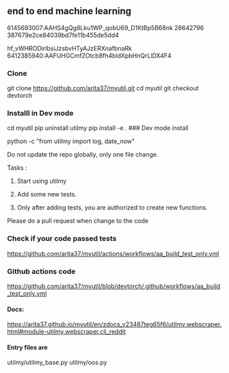 ##  end to end machine learning  
6145693007:AAHS4gQg8Lku1WP_qobU69_D1KtBp5B68nk 28642796 387679e2ce84039bd7fe11b455de5dd4

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
6412385940:AAFUHGCmfZOtcb8fh4bldXpbHnQrLlDX4F4

### Clone
git clone  https://github.com/arita37/myutil.git
cd myutil
git checkout devtorch


### Installl in Dev mode
cd myutil
pip uninstall utilmy
pip install -e  .         ### Dev mode install

python -c "from utilmy import log, date_now"



Do not update the repo globally, only one file change.

Tasks :
1) Start using utilmy

2) Add some new tests.

3) Only after adding tests, you are authorized to create new functions.

Please do a pull request when change to the code


###  Check if your code passed tests
https://github.com/arita37/myutil/actions/workflows/aa_build_test_only.yml


### Github actions code
https://github.com/arita37/myutil/blob/devtorch/.github/workflows/aa_build_test_only.yml


#### Docs:
https://arita37.github.io/myutil/en/zdocs_y23487teg65f6/utilmy.webscraper.html#module-utilmy.webscraper.cli_reddit


#### Entry files are 
utilmy/utilmy_base.py
utilmy/oos.py




